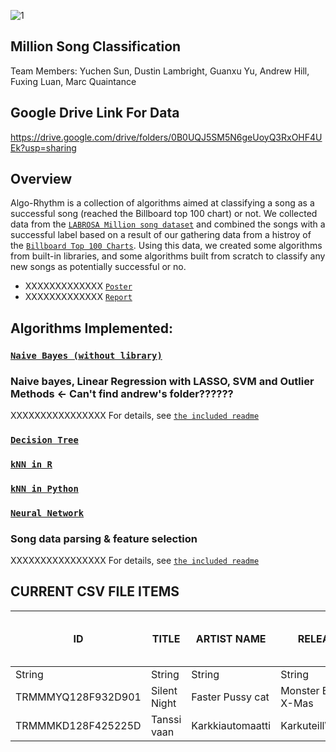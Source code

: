 ![1](https://cloud.githubusercontent.com/assets/8572563/25414393/4b218236-29ff-11e7-9af2-1598f9cd67b0.png)
## Million Song Classification
Team Members: Yuchen Sun, Dustin Lambright, Guanxu Yu, Andrew Hill, Fuxing Luan, Marc Quaintance

## Google Drive Link For Data
https://drive.google.com/drive/folders/0B0UQJ5SM5N6geUoyQ3RxOHF4UEk?usp=sharing

## Overview
Algo-Rhythm is a collection of algorithms aimed at classifying a song as a successful song (reached the Billboard top 100 chart) or not.  We collected data from the [`LABROSA Million song dataset`](https://labrosa.ee.columbia.edu/millionsong/) and combined the songs with a successful label based on a result of our gathering data from a histroy of the [`Billboard Top 100 Charts`](http://www.billboard.com/charts/hot-100).  Using this data, we created some algorithms from built-in libraries, and some algorithms built from scratch to classify any new songs as potentially successful or no.

* XXXXXXXXXXXXX [`Poster`](https://labrosa.ee.columbia.edu/millionsong/)
* XXXXXXXXXXXXX [`Report`](https://reddit.com)

## Algorithms Implemented:

### [`Naive Bayes (without library)`](https://github.ncsu.edu/ysun34/CSC522_MillionSongClassification/tree/master/naiveBayes)

### Naive bayes, Linear Regression with LASSO, SVM and Outlier Methods <- Can't find andrew's folder??????
XXXXXXXXXXXXXXXX For details, see [`the included readme`](https://github.com/dlambright/CSC_522/tree/master/naiveBayes)

### [`Decision Tree`](https://github.ncsu.edu/ysun34/CSC522_MillionSongClassification/tree/master/Decision%20Tree%20Classification)

### [`kNN in R`](https://github.ncsu.edu/ysun34/CSC522_MillionSongClassification/tree/master/kNN_R)

### [`kNN in Python`](https://github.ncsu.edu/ysun34/CSC522_MillionSongClassification/tree/master/KNN)

### [`Neural Network`](https://github.ncsu.edu/ysun34/CSC522_MillionSongClassification/tree/master/neural_net)

### Song data parsing & feature selection
XXXXXXXXXXXXXXXX For details, see [`the included readme`](https://github.com/dlambright/CSC_522/tree/master/Preprocessing)


## CURRENT CSV FILE ITEMS ##

| ID | TITLE | ARTIST NAME | RELEASE | YEAR | KEY | KEY CONFIDENCE | TIME SIGNATURE | TIME SIGNATURE CONFIDENCE | MODE | MODE CONFIDENCE | END OF FADE IN | START OF FADE OUT | ENERGY | DURATION |  DANCEABILITY | SONG HOTTNESS | TEMPO | LOUDNESS | TOP 100? | 
| ------------- | ------------- | ------------- |------------- |------------- |------------- |------------- |------------- |------------- |------------- |------------- |------------- |------------- |------------- |------------- |------------- |------------- |------------- |------------- |------------- |
| String              | String        | String           | String                | String | Int | Float | Int | Float | Int | Float | Float | Float | Float | Float | Float | Float | Float | Float | Bool |
| TRMMMYQ128F932D901  | Silent Night  | Faster Pussy cat | Monster Ballads X-Mas | 2003   | 10  | 0.777 | 4 | 0.94 | 0 | 0.688 | 2.049 | 236.635 | 0.0 | 252.05506 | 0.0 | 0.5428987432910862| 87.002 | -4.829 | 0 |
| TRMMMKD128F425225D  | Tanssi vaan   | Karkkiautomaatti |  Karkuteill\u00e4     | 1995   | 9   | 0.808 | 1 | 0.0 | 1 | 0.355 | 0.258 | 148.66 | 0.0 | 156.55138 | 0.0 | 0.2998774882739778| 150.778 | -10.555| 0 |


